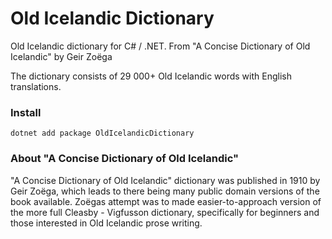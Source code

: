 # Old Icelandic Dictionary

Old Icelandic dictionary for C# / .NET. From "A Concise Dictionary of Old Icelandic" by Geir Zoëga

The dictionary consists of 29 000+ Old Icelandic words with English translations.

### Install

```
dotnet add package OldIcelandicDictionary
```

### About "A Concise Dictionary of Old Icelandic"

"A Concise Dictionary of Old Icelandic" dictionary was published in 1910 by Geir Zoëga, which leads to there being many public domain versions of the book available. Zoëgas attempt was to made easier-to-approach version of the more full Cleasby - Vigfusson dictionary, specifically for beginners and those interested in Old Icelandic prose writing.
